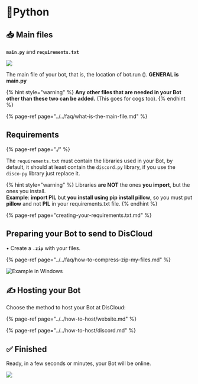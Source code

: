 # 🐍Python

## 📥 Main files <a id="main-files"></a>

**`main.py`** and **`requirements.txt`**

![](https://gblobscdn.gitbook.com/assets%2F-LmveSmUr3rXxq5cvnW5%2F-LqN7wHsw5JcXhT7SN20%2F-LqNAmUFFkgQGvYsBRpT%2FCapturar.PNG?alt=media&token=32a8f285-ba67-484f-ad58-415955a59328)

The main file of your bot, that is, the location of bot.run \(\). **GENERAL is main.py**

{% hint style="warning" %}
**Any other files that are needed in your Bot other than these two can be added.** \(This goes for cogs too\).
{% endhint %}

{% page-ref page="../../faq/what-is-the-main-file.md" %}

## Requirements <a id="requirements"></a>

{% page-ref page="./" %}

The `requirements.txt` must contain the libraries used in your Bot, by default, it should at least contain the `discord.py` library, if you use the `disco-py` library just replace it.

{% hint style="warning" %}
Libraries **are NOT** the ones **you import**, but the ones you install.   
**Example**: **import PIL** but **you install using pip install pillow**, so you must put **pillow** and not **PIL** in your requirements.txt file.
{% endhint %}

{% page-ref page="creating-your-requirements.txt.md" %}

## Preparing your Bot to send to DisCloud <a id="preparing-your-bot"></a>

• Create a **`.zip`** with your files.

{% page-ref page="../../faq/how-to-compress-zip-my-files.md" %}

![Example in Windows](https://gblobscdn.gitbook.com/assets%2F-LmveSmUr3rXxq5cvnW5%2F-Lo307niQwnZ70xFQ1fv%2F-Lo32dgjPOcRD6-b1Pso%2Fimage.png?alt=media&token=d1bc4281-8b2f-45d3-b199-d1a26b379cff)

## ✍ Hosting your Bot <a id="hosting-your-bot"></a>

Choose the method to host your Bot at DisCloud:

{% page-ref page="../../how-to-host/website.md" %}

{% page-ref page="../../how-to-host/discord.md" %}

## ✅ Finished <a id="finished"></a>

Ready, in a few seconds or minutes, your Bot will be online.

![](https://gblobscdn.gitbook.com/assets%2F-LmveSmUr3rXxq5cvnW5%2F-LqNGToKJmu_5kyc58bv%2F-LqNGVfKlMD_0dASZxWg%2FCapturar.PNG?alt=media&token=59bd4cef-9f8f-49c8-8218-e1259932d15a)

